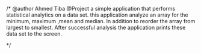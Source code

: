/* @author Ahmed Tiba 
@Project  a simple application that performs statistical analytics on a data set.
	this application analyze an array for the minimum, maximum ,mean and median.
	In addition to reorder the array from largest to smallest. After successful
	analysis the application prints these data set to the screen.
	
 */
